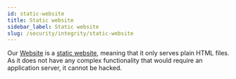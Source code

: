 ```yaml
---
id: static-website
title: Static website
sidebar_label: Static website
slug: /security/integrity/static-website
---
```


Our [Website](https://fluidattacks.com/) is a
[static website](https://en.wikipedia.org/wiki/Static_web_page),
meaning that it only serves plain HTML files.
As it does not have any complex functionality
that would require an application server,
it cannot be hacked.

